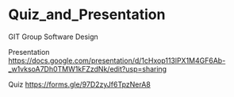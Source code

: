 # Quiz_and_Presentation

GIT Group
Software Design 

Presentation
https://docs.google.com/presentation/d/1cHxop113lPX1M4GF6Ab-_w1vksoA7Dh0TMW1kFZzdNk/edit?usp=sharing

Quiz
https://forms.gle/97D2zyJf6TpzNerA8
